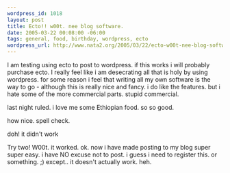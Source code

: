 ```yaml
--- 
wordpress_id: 1018
layout: post
title: Ecto!! w00t. nee blog software.
date: 2005-03-22 00:08:00 -06:00
tags: general, food, birthday, wordpress, ecto
wordpress_url: http://www.nata2.org/2005/03/22/ecto-w00t-nee-blog-software/
---
```

I am testing using ecto to post to wordpress. if this works i will probably purchase ecto. I really feel like i am desecrating all that is holy by using wordpress. for some reason i feel that writing all my own software is the way to go - although this is really nice and fancy. i do like the features. but i hate some of the more commercial parts. stupid commercial. 

last night ruled. i love me some Ethiopian food. so so good. 

how nice. spell check.

doh! it didn't work

Try two! W00t. it worked. ok. now i have made posting to my blog super super easy. i have NO excuse not to post. i guess i need to register this. or something. ;) except.. it doesn't actually work. heh. 
